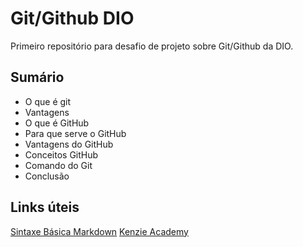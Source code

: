 # Git/Github DIO
Primeiro repositório para desafio de projeto sobre Git/Github da DIO. 

## Sumário
 - O que é git
 - Vantagens
 - O que é GitHub
 - Para que serve o GitHub
 - Vantagens do GitHub
 - Conceitos GitHub
 - Comando do Git
 - Conclusão


## Links úteis
[Sintaxe Básica Markdown](https://www.markdownguide.org/basic-syntax/)
[Kenzie Academy](https://kenzie.com.br/blog/o-que-e-git/)
